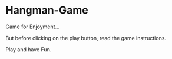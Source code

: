 # Hangman-Game
Game for Enjoyment...

But before clicking on the play button, read the game instructions.

Play and have Fun.
